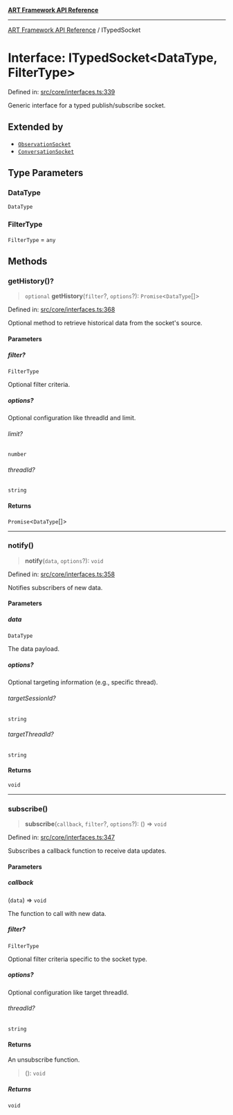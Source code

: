 [**ART Framework API Reference**](../README.md)

***

[ART Framework API Reference](../README.md) / ITypedSocket

# Interface: ITypedSocket\<DataType, FilterType\>

Defined in: [src/core/interfaces.ts:339](https://github.com/hashangit/ART/blob/a8524de337702d2ec210d86aff2464ac0aeed73e/src/core/interfaces.ts#L339)

Generic interface for a typed publish/subscribe socket.

## Extended by

- [`ObservationSocket`](ObservationSocket.md)
- [`ConversationSocket`](ConversationSocket.md)

## Type Parameters

### DataType

`DataType`

### FilterType

`FilterType` = `any`

## Methods

### getHistory()?

> `optional` **getHistory**(`filter`?, `options`?): `Promise`\<`DataType`[]\>

Defined in: [src/core/interfaces.ts:368](https://github.com/hashangit/ART/blob/a8524de337702d2ec210d86aff2464ac0aeed73e/src/core/interfaces.ts#L368)

Optional method to retrieve historical data from the socket's source.

#### Parameters

##### filter?

`FilterType`

Optional filter criteria.

##### options?

Optional configuration like threadId and limit.

###### limit?

`number`

###### threadId?

`string`

#### Returns

`Promise`\<`DataType`[]\>

***

### notify()

> **notify**(`data`, `options`?): `void`

Defined in: [src/core/interfaces.ts:358](https://github.com/hashangit/ART/blob/a8524de337702d2ec210d86aff2464ac0aeed73e/src/core/interfaces.ts#L358)

Notifies subscribers of new data.

#### Parameters

##### data

`DataType`

The data payload.

##### options?

Optional targeting information (e.g., specific thread).

###### targetSessionId?

`string`

###### targetThreadId?

`string`

#### Returns

`void`

***

### subscribe()

> **subscribe**(`callback`, `filter`?, `options`?): () => `void`

Defined in: [src/core/interfaces.ts:347](https://github.com/hashangit/ART/blob/a8524de337702d2ec210d86aff2464ac0aeed73e/src/core/interfaces.ts#L347)

Subscribes a callback function to receive data updates.

#### Parameters

##### callback

(`data`) => `void`

The function to call with new data.

##### filter?

`FilterType`

Optional filter criteria specific to the socket type.

##### options?

Optional configuration like target threadId.

###### threadId?

`string`

#### Returns

An unsubscribe function.

> (): `void`

##### Returns

`void`
